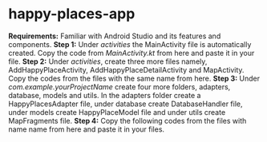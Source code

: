 # happy-places-app
**Requirements:** Familiar with Android Studio and its features and components.
**Step 1:** Under _activities_ the MainActivity file is automatically created. Copy the code from _MainActivity.kt_ from here and paste it in your file.
**Step 2:** Under _activities_, create three more files namely, AddHappyPlaceActivity, AddHappyPlaceDetailActivity and MapActivity. Copy the codes from the files with the same name from here.
**Step 3:** Under _com.example.yourProjectName_ create four more folders, adapters, database, models and utils. In the adapters folder create a HappyPlacesAdapter file, under database create DatabaseHandler file, under models create HappyPlaceModel file and under utils create MapFragments file.
**Step 4:** Copy the following codes from the files with name name from here and paste it in your files.
